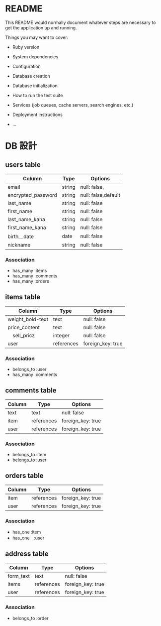 # README

This README would normally document whatever steps are necessary to get the
application up and running.

Things you may want to cover:

* Ruby version

* System dependencies

* Configuration

* Database creation

* Database initialization

* How to run the test suite

* Services (job queues, cache servers, search engines, etc.)

* Deployment instructions

* ...
# DB 設計

## users table

| Column             | Type                | Options                 |
|--------------------|---------------------|-------------------------|
| email              | string              | null: false,            |
| encrypted_password  | string              | null: false,default             |
| last_name           | string              | null: false             |
| first_name          | string              | null: false             |
| last_name_kana      | string              | null: false             |
| first_name_kana     | string              | null: false             |
|  birth＿date         |date             | null: false             |
| nickname            |string            | null: false             |


### Association

* has_many :items
* has_many :comments
* has_many :orders

## items table

| Column                              | Type       | Options           |
|-------------------------------------|------------|-------------------|
|  weight_bold-text                   | text       | null: false       |
|  price_content                      | text       | null: false       |
|　sell_pricz|                        integer      | null: false        |
|  user                               | references | foreign_key: true |

### Association
 
- belongs_to :user
- has_many :comments

## comments table

| Column      | Type       | Options           |
|-------------|------------|-------------------|
| text        | text       | null: false       |
| item        | references | foreign_key: true |
| user        | references | foreign_key: true |

### Association

- belongs_to :item
- belongs_to :user

## orders table

| Column      | Type       | Options           |
|-------------|------------|-------------------|
| item       | references | foreign_key: true |
| user        | references | foreign_key: true |

### Association

- has_one :item
- has_one　:user


## address table

| Column      | Type       | Options           |
|-------------|------------|-------------------|
| form_text   | text       | null: false       |
| items       | references | foreign_key: true |
| user        | references | foreign_key: true |

### Association

- belongs_to :order